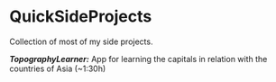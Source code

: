 # QuickSideProjects
Collection of most of my side projects.

***TopographyLearner:*** App for learning the capitals in relation with the countries of Asia (~1:30h)
